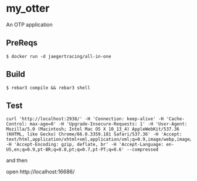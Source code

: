 my_otter
=====

An OTP application


PreReqs
-------
    $ docker run -d jaegertracing/all-in-one


Build
-----

    $ rebar3 compile && rebar3 shell


Test
----

```
curl 'http://localhost:2938/' -H 'Connection: keep-alive' -H 'Cache-Control: max-age=0' -H 'Upgrade-Insecure-Requests: 1' -H 'User-Agent: Mozilla/5.0 (Macintosh; Intel Mac OS X 10_13_4) AppleWebKit/537.36 (KHTML, like Gecko) Chrome/66.0.3359.181 Safari/537.36' -H 'Accept: text/html,application/xhtml+xml,application/xml;q=0.9,image/webp,image/apng,*/*;q=0.8' -H 'Accept-Encoding: gzip, deflate, br' -H 'Accept-Language: en-US,en;q=0.9,pt-BR;q=0.8,pt;q=0.7,pt-PT;q=0.6' --compressed
```
and then

open http://localhost:16686/

